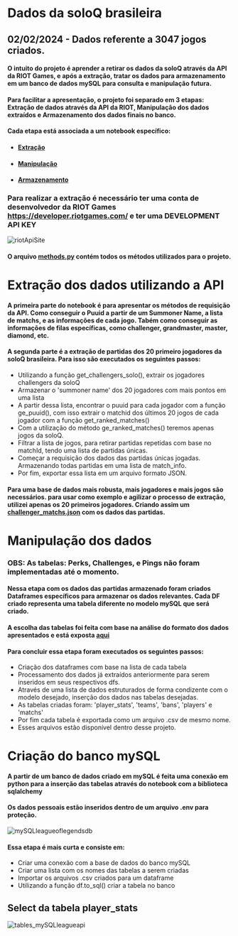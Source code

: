 # Dados da soloQ brasileira 
##  02/02/2024 - Dados referente a 3047 jogos criados.
#### O intuito do projeto é aprender a retirar os dados da soloQ através da API da RIOT Games, e após a extração, tratar os dados para armazenamento em um banco de dados mySQL para consulta e manipulação futura.

#### Para facilitar a apresentação, o projeto foi separado em 3 etapas: Extração de dados através da API da RIOT, Manipulação dos dados extraídos e Armazenamento dos dados finais no banco.
#### Cada etapa está associada a um notebook específico:
- #### [Extração](https://github.com/Rofel/ETL-Riot-API/blob/main/API%20data%20extracting.ipynb)
- #### [Manipulação](https://github.com/Rofel/ETL-Riot-API/blob/main/Manipulate%20JSON%20and%20prepare%20DF%20for%20DB%20insert.ipynb)
- #### [Armazenamento](https://github.com/Rofel/ETL-Riot-API/blob/main/Creating%20mySQL%20tables%20from%20csv.ipynb)

### Para realizar a extração é necessário ter uma conta de desenvolvedor da RIOT Games https://developer.riotgames.com/ e ter uma DEVELOPMENT API KEY 

![riotApiSite](https://github.com/Rofel/ETL-Riot-API/assets/13154589/abf3c506-e16a-4c98-bab2-cca83caefaa6)

#### O arquivo [methods.py](https://github.com/Rofel/ETL-Riot-API/blob/main/methods.py) contém todos os métodos utilizados para o projeto.

# Extração dos dados utilizando a API

#### A primeira parte do notebook é para apresentar os métodos de requisição da API. Como conseguir o Puuid a partir de um Summoner Name, a lista de matchs, e as informações de cada jogo. Tabém como conseguir as informações de filas específicas, como challenger, grandmaster, master, diamond, etc.

#### A segunda parte é a extração de partidas dos 20 primeiro jogadores da soloQ brasileira. Para isso são executados os seguintes passos:
-  Utilizando a função get_challengers_solo(), extrair os jogadores challengers da soloQ
-  Armazenar o 'summoner name' dos 20 jogadores com mais pontos em uma lista
-  A partir dessa lista, encontrar o puuid para cada jogador com a função ge_puuid(), com isso extrair o matchid dos últimos 20 jogos de cada jogador com a função get_ranked_matches()
-  Com a utilização do método ge_ranked_matches() teremos apenas jogos da soloQ.
-  Filtrar a lista de jogos, para retirar partidas repetidas com base no matchId, tendo uma lista de partidas únicas.
-  Começar a requisição dos dados das partidas únicas jogadas. Armazenando todas partidas em uma lista de match_info.
-  Por fim, exportar essa lista em um arquivo formato JSON.

#### Para uma base de dados mais robusta, mais jogadores e mais jogos são necessários. para usar como exemplo e agilizar o processo de extração, utilizei apenas os 20 primeiros jogadores. Criando assim um [challenger_matchs.json](https://github.com/Rofel/ETL-Riot-API/blob/main/challenger_matchs.json) com os dados das partidas.

# Manipulação dos dados
### OBS: As tabelas: Perks, Challenges, e Pings não foram implementadas até o momento.
#### Nessa etapa com os dados das partidas armazenado foram criados Dataframes específicos para armazenar os dados relevantes. Cada DF criado representa uma tabela diferente no modelo mySQL que será criado. 
#### A escolha das tabelas foi feita com base na análise do formato dos dados apresentados e está exposta [aqui](https://github.com/Rofel/ETL-Riot-API/blob/main/Tables%20for%20SQL%20DB.pdf)

#### Para concluir essa etapa foram executados os seguintes passos:
- Criação dos dataframes com base na lista de cada tabela
- Processamento dos dados já extraídos anteriormente para serem inseridos em seus respectivos dfs.
- Através de uma lista de dados estruturados de forma condizente com o modelo desejado, inserção dos dados nas tabelas desejadas.
- As tabelas criadas foram: 'player_stats', 'teams', 'bans', 'players' e 'matchs'
- Por fim cada tabela é exportada como um arquivo .csv de mesmo nome.
- Esses arquivos estão disponível dentro desse projeto.


# Criação do banco mySQL
#### A partir de um banco de dados criado em mySQL é feita uma conexão em python para a inserção das tabelas através do notebook com a biblioteca sqlalchemy
#### Os dados pessoais estão inseridos dentro de um arquivo .env para proteção. 

![mySQLleagueoflegendsdb](https://github.com/Rofel/ETL-Riot-API/assets/13154589/cd3a0bc2-26fb-4f85-8e08-61acc714b3a5)

#### Essa etapa é mais curta e consiste em:
- Criar uma conexão com a base de dados do banco mySQL
- Criar uma lista com os nomes das tabelas a serem criadas
- Importar os arquivos .csv criados para um dataframe
- Utilizando a função df.to_sql() criar a tabela no banco

## Select da tabela player_stats
![tables_mySQLleagueapi](https://github.com/Rofel/ETL-Riot-API/assets/13154589/93dc29fc-7235-4147-9b23-8d073cf15af2)


